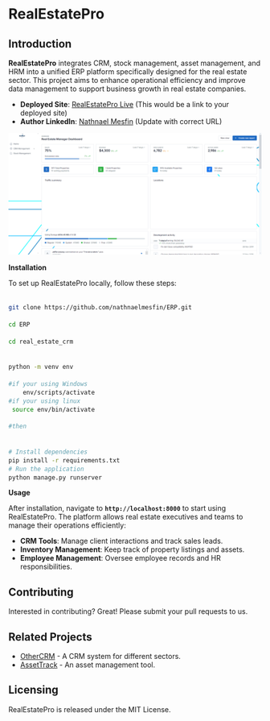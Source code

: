 # **RealEstatePro**

## **Introduction**

**RealEstatePro** integrates CRM, stock management, asset management, and HRM into a unified ERP platform specifically designed for the real estate sector. This project aims to enhance operational efficiency and improve data management to support business growth in real estate companies.

- **Deployed Site**: [RealEstatePro Live](http://167.99.34.73) (This would be a link to your deployed site)
- **Author LinkedIn**: [Nathnael Mesfin](https://www.linkedin.com/in/nathnael-mesfin) (Update with correct URL)

![Screenshot of RealEstatePro](screenshot.png)

**Installation**

To set up RealEstatePro locally, follow these steps:

```bash

git clone https://github.com/nathnaelmesfin/ERP.git

cd ERP

cd real_estate_crm


python -m venv env

#if your using Windows 
	env/scripts/activate
#if your using linux
 source env/bin/activate

#then


# Install dependencies
pip install -r requirements.txt
# Run the application
python manage.py runserver

```

**Usage**

After installation, navigate to **`http://localhost:8000`** to start using RealEstatePro. The platform allows real estate executives and teams to manage their operations efficiently:

- **CRM Tools**: Manage client interactions and track sales leads.
- **Inventory Management**: Keep track of property listings and assets.
- **Employee Management**: Oversee employee records and HR responsibilities.

## **Contributing**

Interested in contributing? Great! Please submit your pull requests to us.

## **Related Projects**

- [OtherCRM](#) - A CRM system for different sectors.
- [AssetTrack](#) - An asset management tool.

## **Licensing**

RealEstatePro is released under the MIT License.
